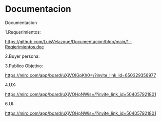 # Documentacion
Documentacion

1.Requerimientos:

https://github.com/LuisVelazque/Documentacion/blob/main/1.-Reqierimientos.doc

2.Buyer persona:

3.Publico Objetivo:

https://miro.com/app/board/uXjVOIGpKh0=/?invite_link_id=650329356977

4.UX:

https://miro.com/app/board/uXjVOHpNWis=/?invite_link_id=504057921801

6.UI:

https://miro.com/app/board/uXjVOHpNWis=/?invite_link_id=504057921801

